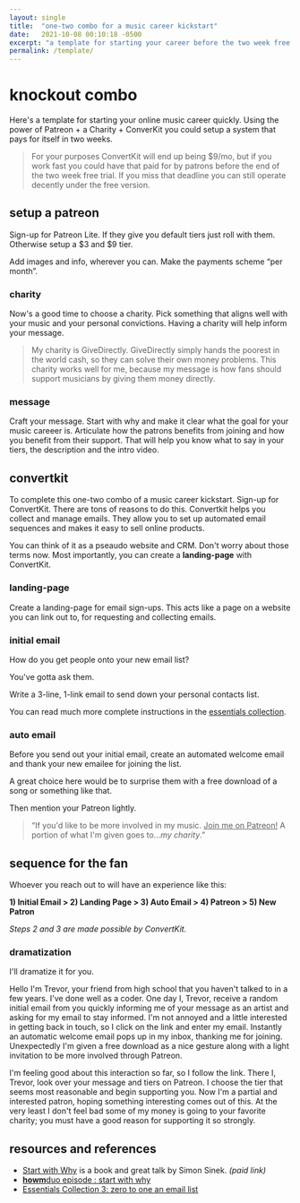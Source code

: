 ```yaml
---
layout: single
title:  "one-two combo for a music career kickstart"
date:   2021-10-08 00:10:18 -0500
excerpt: "a template for starting your career before the two week free trial runs out."
permalink: /template/
---
```

# knockout combo
Here's a template for starting your online music career quickly. Using the power of Patreon + a Charity + ConverKit you could setup a system that pays for itself in two weeks. 

>For your purposes ConvertKit will end up being $9/mo, but if you work fast you could have that paid for by patrons before the end of the two week free trial. If you miss that deadline you can still operate decently under the free version.

## setup a patreon

Sign-up for Patreon Lite. If they give you default tiers just roll with them. Otherwise setup a $3 and $9 tier.

Add images and info, wherever you can. Make the payments scheme “per month”.

### charity

Now's a good time to choose a charity. Pick something that aligns well with your music and your personal convictions. Having a charity will help inform your message.

>My charity is GiveDirectly. GiveDirectly simply hands the poorest in the world cash, so they can solve their own money problems. This charity works well for me, because my message is how fans should support musicians by giving them money directly.

### message

Craft your message. Start with why and make it clear what the goal for your music careeer is. Articulate how the patrons benefits from joining and how you benefit from their support. That will help you know what to say in your tiers, the description and the intro video.

## convertkit

To complete this one-two combo of a music career kickstart. Sign-up for ConvertKit. There are tons of reasons to do this. Convertkit helps you collect and manage emails. They allow you to set up automated email sequences and makes it easy to sell online products. 

You can think of it as a pseaudo website and CRM. Don't worry about those terms now. Most importantly, you can create a **landing-page** with ConvertKit.

### landing-page

Create a landing-page for email sign-ups. This acts like a page on a website you can link out to, for requesting and collecting emails.

### initial email

How do you get people onto your new email list? 

You've gotta ask them. 

Write a 3-line, 1-link email to send down your personal contacts list. 

You can read much more complete instructions in the [essentials collection][r&r].

### auto email

Before you send out your initial email, create an automated welcome email and thank your new emailee for joining the list. 

A great choice here would be to surprise them with a free download of a song or something like that. 

Then mention your Patreon lightly. 
>“If you'd like to be more involved in my music. <u>Join me on Patreon!</u> A portion of what I'm given goes to...*my charity*.”

## sequence for the fan
Whoever you reach out to will have an experience like this:

**1) Initial Email > 2) Landing Page > 3) Auto Email > 4) Patreon > 5) New Patron**

*Steps 2 and 3 are made possible by ConvertKit.*

### dramatization

I'll dramatize it for you. 

Hello I'm Trevor, your friend from high school that you haven't talked to in a few years. I've done well as a coder. One day I, Trevor, receive a random initial email from you quickly informing me of your message as an artist and asking for my email to stay informed. I'm not annoyed and a little interested in getting back in touch, so I click on the link and enter my email. Instantly an automatic welcome email pops up in my inbox, thanking me for joining. Unexpectedly I'm given a free download as a nice gesture along with a light invitation to be more involved through Patreon. 

I'm feeling good about this interaction so far, so I follow the link. There I, Trevor, look over your message and tiers on Patreon. I choose the tier that seems most reasonable and begin supporting you. Now I'm a partial and interested patron, hoping something interesting comes out of this. At the very least I don't feel bad some of my money is going to your favorite charity; you must have a good reason for supporting it so strongly.


## resources and references
- [Start with Why][sww] is a book and great talk by Simon Sinek. *(paid link)*
- [**howm**duo episode : start with why][hd]
- [Essentials Collection 3: zero to one an email list][essentials]

[r&r]: #resources-and-references
[essentials]: /essentials/2021-09-10-entry-3/
[sww]: https://amzn.to/3mYn96o
[hd]: https://howmbase.com/podcast/duo-9